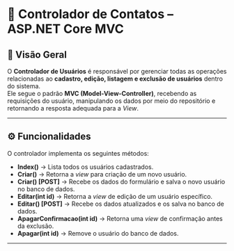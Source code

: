 # 👤 Controlador de Contatos – ASP.NET Core MVC

## 📌 Visão Geral
O **Controlador de Usuários** é responsável por gerenciar todas as operações relacionadas ao **cadastro, edição, listagem e exclusão de usuários** dentro do sistema.  
Ele segue o padrão **MVC (Model-View-Controller)**, recebendo as requisições do usuário, manipulando os dados por meio do repositório e retornando a resposta adequada para a *View*.

---

## ⚙️ Funcionalidades

O controlador implementa os seguintes métodos:

- **Index()** → Lista todos os usuários cadastrados.  
- **Criar()** → Retorna a *view* para criação de um novo usuário.  
- **Criar() [POST]** → Recebe os dados do formulário e salva o novo usuário no banco de dados.  
- **Editar(int id)** → Retorna a *view* de edição de um usuário específico.  
- **Editar() [POST]** → Recebe os dados atualizados e os salva no banco de dados.  
- **ApagarConfirmacao(int id)** → Retorna uma *view* de confirmação antes da exclusão.  
- **Apagar(int id)** → Remove o usuário do banco de dados.  
---
